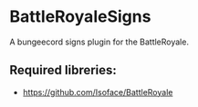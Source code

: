 # BattleRoyaleSigns
A bungeecord signs plugin for the BattleRoyale.

## Required libreries:
- https://github.com/Isoface/BattleRoyale
